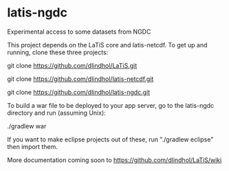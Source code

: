 latis-ngdc
==========

Experimental access to some datasets from NGDC

This project depends on the LaTiS core and latis-netcdf. To get up and running, clone these three projects:

 git clone https://github.com/dlindhol/LaTiS.git

 git clone https://github.com/dlindhol/latis-netcdf.git

 git clone https://github.com/dlindhol/latis-ngdc.git

To build a war file to be deployed to your app server, go to the latis-ngdc directory and run (assuming Unix):

./gradlew war

If you want to make eclipse projects out of these, run "./gradlew eclipse" then import them.

More documentation coming soon to https://github.com/dlindhol/LaTiS/wiki
